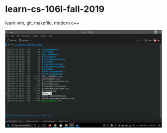 # learn-cs-106l-fall-2019

learn vim, git, makefile, modern c++

![](./images/Screenshot_20230118_160826.png)

